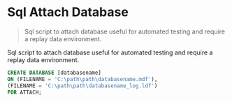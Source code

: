 # Sql Attach Database

> Sql script to attach database useful for automated testing and require a replay data environment.

Sql script to attach database useful for automated testing and require a replay data environment.

```sql
CREATE DATABASE [databasename]  
ON (FILENAME = 'C:\path\path\databasename.mdf'),   
(FILENAME = 'C:\path\path\databasename_log.ldf')   
FOR ATTACH;
```
